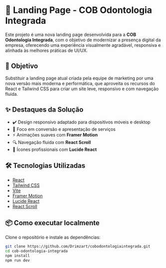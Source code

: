 # 🚀 Landing Page - COB Odontologia Integrada

Este projeto é uma nova landing page desenvolvida para a **COB Odontologia Integrada**, com o objetivo de modernizar a presença digital da empresa, oferecendo uma experiência visualmente agradável, responsiva e alinhada às melhores práticas de UI/UX.

## 📌 Objetivo

Substituir a landing page atual criada pela equipe de marketing por uma nova versão mais moderna e performática, que aproveita os recursos do React e Tailwind CSS para criar um site leve, responsivo e com navegação fluida.

## ✨ Destaques da Solução

- ✔️ Design responsivo adaptado para dispositivos móveis e desktop
- 🎯 Foco em conversão e apresentação de serviços
- ⚡ Animações suaves com **Framer Motion**
- 🔍 Navegação fluida com **React Scroll**
- 🎨 Ícones profissionais com **Lucide React**

## 🛠️ Tecnologias Utilizadas

- [React](https://react.dev/)
- [Tailwind CSS](https://tailwindcss.com/)
- [Vite](https://vitejs.dev/)
- [Framer Motion](https://www.framer.com/motion/)
- [Lucide React](https://lucide.dev/)
- [React Scroll](https://www.npmjs.com/package/react-scroll)

## 📦 Como executar localmente

Clone o repositório e instale as dependências:

```bash
git clone https://github.com/Drimzart/cobodontologiaintegrada.git
cd cob-odontologia-integrada
npm install
npm run dev
